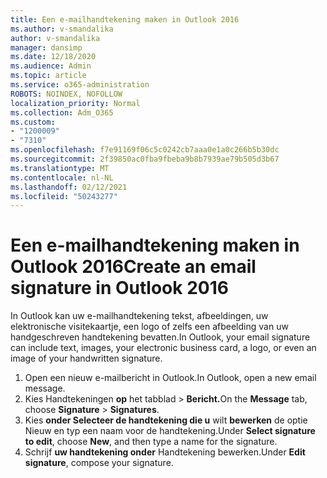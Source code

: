 ```yaml
---
title: Een e-mailhandtekening maken in Outlook 2016
ms.author: v-smandalika
author: v-smandalika
manager: dansimp
ms.date: 12/18/2020
ms.audience: Admin
ms.topic: article
ms.service: o365-administration
ROBOTS: NOINDEX, NOFOLLOW
localization_priority: Normal
ms.collection: Adm_O365
ms.custom:
- "1200009"
- "7310"
ms.openlocfilehash: f7e91169f06c5c0242cb7aaa0e1a0c266b5b30dc
ms.sourcegitcommit: 2f39850ac0fba9fbeba9b8b7939ae79b505d3b67
ms.translationtype: MT
ms.contentlocale: nl-NL
ms.lasthandoff: 02/12/2021
ms.locfileid: "50243277"
---
```

# <a name="create-an-email-signature-in-outlook-2016"></a><span data-ttu-id="60a70-102">Een e-mailhandtekening maken in Outlook 2016</span><span class="sxs-lookup"><span data-stu-id="60a70-102">Create an email signature in Outlook 2016</span></span>

<span data-ttu-id="60a70-103">In Outlook kan uw e-mailhandtekening tekst, afbeeldingen, uw elektronische visitekaartje, een logo of zelfs een afbeelding van uw handgeschreven handtekening bevatten.</span><span class="sxs-lookup"><span data-stu-id="60a70-103">In Outlook, your email signature can include text, images, your electronic business card, a logo, or even an image of your handwritten signature.</span></span>

1. <span data-ttu-id="60a70-104">Open een nieuw e-mailbericht in Outlook.</span><span class="sxs-lookup"><span data-stu-id="60a70-104">In Outlook, open a new email message.</span></span>
2. <span data-ttu-id="60a70-105">Kies Handtekeningen **op** het tabblad  >  **Bericht.**</span><span class="sxs-lookup"><span data-stu-id="60a70-105">On the **Message** tab, choose **Signature** > **Signatures**.</span></span>
3. <span data-ttu-id="60a70-106">Kies **onder Selecteer de handtekening die u** wilt **bewerken** de optie Nieuw en typ een naam voor de handtekening.</span><span class="sxs-lookup"><span data-stu-id="60a70-106">Under **Select signature to edit**, choose **New**, and then type a name for the signature.</span></span>
4. <span data-ttu-id="60a70-107">Schrijf **uw handtekening onder** Handtekening bewerken.</span><span class="sxs-lookup"><span data-stu-id="60a70-107">Under **Edit signature**, compose your signature.</span></span>
